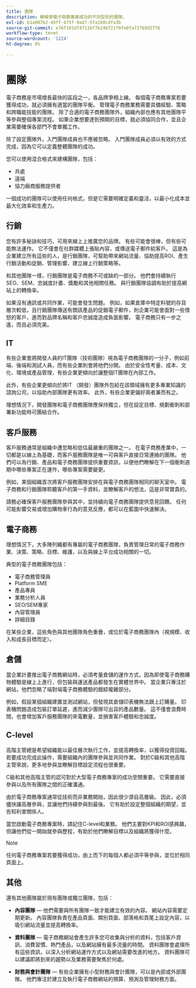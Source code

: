 ```yaml
---
title: 團隊
description: 瞭解使電子商務專案成功的不同型別的團隊。
exl-id: b1a007b2-49ff-475f-9ad7-5fa100cdfa3b
source-git-commit: e76f101df47116f7b246f21f0fe0fa72769d2776
workflow-type: tm+mt
source-wordcount: '1224'
ht-degree: 0%

---
```


# 團隊

電子商務是市場增長最快的區段之一，各品牌爭相上線。 每個電子商務專案若要獲得成功，就必須擁有適當的團隊平衡。 管理電子商務業務需要具備經驗、策略和跨職能技能的團隊。 除了合適的電子商務團隊外，組織內部也應有其他團隊平等參與整個專案流程。 如果企業想要達到預期的目標，就必須協同合作，並且企業需要確保各部門不會單獨工作。

除了設定團隊外，入門團隊成員也不應被忽略。 入門團隊成員必須以有效的方式完成，因為它可以定義整體團隊的成功。

您可以使用混合格式來建構團隊，包括：

- 共處
- 遠端
- 協力廠商服務提供者

一個成功的團隊可以使用任何格式，但是它需要明確定義和靈活，以最小化成本並最大化效率和生產力。

## 行銷

您有許多秘訣和技巧，可用來線上上推廣您的品牌。 有些可能會很棒，但有些可能無法運作。 它不僅會在社群媒體上張貼內容，或傳送電子郵件給客戶。 這是為企業建立所有這些的人，是行銷團隊，可幫助帶來網站流量、協助提高ROI、產生行銷活動和促銷、管理影響、建立線上行銷策略等。

和其他團隊一樣，行銷團隊是電子商務不可或缺的一部分。 他們會持續執行SEO、SEM、忠誠度計畫、獎勵和其他相關任務。 與行銷團隊協調有助於提高網站上的轉換率。

如果沒有通訊或共同作業，可能會發生問題。 例如，如果倉庫中特定料號的存貨層次較低，且行銷團隊傳送有關該產品的促銷電子郵件，則企業可能會面對一些憤怒的客戶，進而對品牌名稱和客戶忠誠度造成負面影響。 電子商務只有一步之遙，而且必須完美。

## IT

有些企業會將開發人員的IT團隊（技術團隊）視為電子商務團隊的一分子，例如前端、後端和測試人員，而有些企業則會將他們分開。 由於安全性考量、成本、文化、環境或產品管理，有些企業更傾向於讓整個IT團隊在內部工作。

此外，有些企業更傾向於將IT （開發）團隊外包給在該領域擁有更多專業知識的諮詢公司，以協助內部團隊更有效率。 此外，有些企業更偏好兩者兼而有之。

理想情況下，開發團隊和電子商務團隊應保持獨立，但在設定目標、規劃衝刺和部署新功能時可團結合作。

## 客戶服務

客戶服務通常是組織中遭忽略和低估最嚴重的團隊之一。 在電子商務產業中，一切都是以線上為基礎，而客戶服務團隊是唯一可與客戶直接日常連絡的團隊。 他們可以為行銷、產品和電子商務團隊提供重要資訊，以便他們瞭解在下一個衝刺週期中哪些專案正在運作，哪些專案需要變更。

例如，某個組織首次將客戶服務團隊安排在與電子商務團隊相同的聊天室中。 電子商務和行銷團隊聆聽客戶的第一手資料，並瞭解客戶的想法，這是非常寶貴的。

請務必確保客戶服務團隊參與其中，並持續向電子商務團隊提供意見回饋。 任何可能影響交易或增加購物車行為的意見反應，都可以在藍圖中快速解決。

## 電子商務

理想情況下，大多陣列織都有專屬的電子商務團隊，負責管理日常的電子商務作業、決策、策略、目標、維護，以及與線上平台成功相關的一切。

典型的電子商務團隊包括：

- 電子商務管理員
- Platform SME
- 產品專員
- 業務分析人員
- SEO/SEM專家
- 內容管理員
- 詳細目錄

在某些企業，這些角色與其他團隊角色重疊，或位於電子商務團隊內（視規模、收入和成長目標而定）。

## 倉儲

當企業計畫推出電子商務網站時，必須考量倉儲的運作方式，因為即使電子商務購物體驗是線上上進行，但包裝與運送產品都發生在實體世界中。 當企業只專注於網站，他們忽略了端對端電子商務體驗的錯綜複雜部分。

例如，假設某個組織建置並測試網站，但發現其倉儲印表機無法跟上訂購量。 印表機問題造成包裝訂單延遲，進而減少團隊可出貨的產品數量。 這不僅會浪費時間，也會增加客戶服務團隊的來電數量，並損害客戶體驗和忠誠度。

## C-level

高階主管總是希望組織能以最佳層次執行工作，並提高轉換率，以獲得投資回報。 若要成功完成此操作，需要組織內的團隊參與並共同作業。 對於C級和其他高階主管來說，更多地參與並瞭解目標設定流程也很重要。

C級和其他高階主管的認可對於大型電子商務專案的成功至關重要。 它需要直接參與以及所有團隊之間的正確溝通。

由於電子商務專案通常從技術而非業務開始，因此很少源自高層級。 因此，必須儘快讓高層參與，並讓他們持續參與到最後。 它有助於設定整個組織的期望，並告知利害關係人。

當您啟動電子商務專案時，請記住C-level和業務。 他們主要對KPI和ROI感興趣，但讓他們從一開始就參與歷程，有助於他們瞭解目標以及組織將獲得什麼。

>[!NOTE]
>
>任何電子商務專案若要獲得成功，由上而下的每個人都必須平等參與，並位於相同頁面上。

## 其他

還有其他團隊屬於現有團隊或獨立團隊，包括：

- **內容團隊** — 他們需要與所有團隊一致才能建立有效的內容。 網站內容需要定期更新。 內容團隊負責在產品頁面、類別頁面、部落格和頁尾上設定內容，以吸引網站流量並提高轉換率。

- **資料團隊** — 電子商務網站會產生許多您可收集與分析的資料，包括客戶資訊、消費習慣、熱門產品，以及網站擁有最多流量的時間。 資料團隊會處理所有這些資訊，以深入分析網站運作方式以及網站需要改進的地方。 資料團隊可以建議即將到來的趨勢以及業務需要聚焦於何處。

- **財務與會計團隊** — 有些企業擁有小型財務與會計團隊，可以是內部或外部團隊。 他們專注於建立及執行電子商務網站的預算、預測及管理財務方面。
